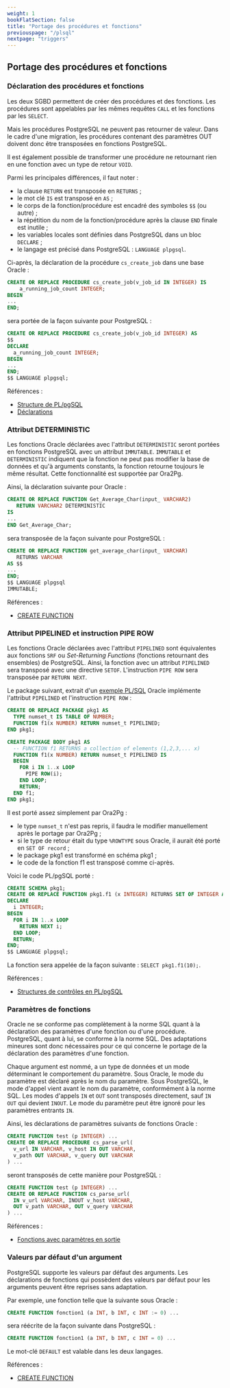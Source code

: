 ```yaml
---
weight: 1
bookFlatSection: false
title: "Portage des procédures et fonctions"
previouspage: "/plsql"
nextpage: "triggers"
---
```


## Portage des procédures et fonctions

### Déclaration des procédures et fonctions

Les deux SGBD permettent de créer des procédures et des fonctions. Les procédures 
sont appelables par les mêmes requêtes `CALL` et les fonctions par les `SELECT`.

Mais les procédures PostgreSQL ne peuvent pas retourner de valeur. Dans le cadre 
d'une migration, les procédures contenant des paramètres OUT doivent donc être 
transposées en fonctions PostgreSQL.

Il est également possible de transformer une procédure ne retournant rien en une 
fonction avec un type de retour `VOID`.

Parmi les principales différences, il faut noter :

* la clause `RETURN` est transposée en `RETURNS` ;
* le mot clé `IS` est transposé en `AS` ;
* le corps de la fonction/procédure est encadré des symboles `$$` (ou autre) ;
* la répétition du nom de la fonction/procédure après la clause `END` finale est 
inutile ;
* les variables locales sont définies dans PostgreSQL dans un bloc `DECLARE` ;
* le langage est précisé dans PostgreSQL : `LANGUAGE plpgsql`.

Ci-après, la déclaration de la procédure `cs_create_job` dans une base Oracle :

```sql
CREATE OR REPLACE PROCEDURE cs_create_job(v_job_id IN INTEGER) IS
    a_running_job_count INTEGER;
BEGIN
...
END;
```

sera portée de la façon suivante pour PostgreSQL :

```sql
CREATE OR REPLACE PROCEDURE cs_create_job(v_job_id INTEGER) AS
$$
DECLARE
  a_running_job_count INTEGER;
BEGIN
...
END;
$$ LANGUAGE plpgsql;
```

Références :

* [Structure de PL/pgSQL](https://docs.postgresql.fr/current/plpgsql-structure.html)
* [Déclarations](https://docs.postgresql.fr/current/plpgsql-declarations.html)

### Attribut DETERMINISTIC

Les fonctions Oracle déclarées avec l'attribut `DETERMINISTIC` seront portées 
en fonctions PostgreSQL avec un attribut `IMMUTABLE`. `IMMUTABLE` et 
`DETERMINISTIC` indiquent que la fonction ne peut pas modifier la base de 
données et qu'à arguments constants, la fonction retourne toujours le même 
résultat. Cette fonctionnalité est supportée par Ora2Pg.

Ainsi, la déclaration suivante pour Oracle :

```sql
CREATE OR REPLACE FUNCTION Get_Average_Char(input_ VARCHAR2)
   RETURN VARCHAR2 DETERMINISTIC
IS
...
END Get_Average_Char;
```

sera transposée de la façon suivante pour PostgreSQL :

```sql
CREATE OR REPLACE FUNCTION get_average_char(input_ VARCHAR)
   RETURNS VARCHAR
AS $$
...
END;
$$ LANGUAGE plpgsql
IMMUTABLE;
```

Références :

* [CREATE FUNCTION](https://docs.postgresql.fr/current/sql-createfunction.html)

### Attribut PIPELINED et instruction PIPE ROW

Les fonctions Oracle déclarées avec l'attribut `PIPELINED` sont équivalentes 
aux fonctions `SRF` ou _Set-Returning Functions_ (fonctions retournant des 
ensembles) de PostgreSQL. Ainsi, la fonction avec un attribut `PIPELINED` sera
transposé avec une directive `SETOF`. L'instruction `PIPE ROW` sera transposée 
par `RETURN NEXT`.

Le package suivant, extrait d'un [exemple PL/SQL][LNPLS918] Oracle implémente l'attribut
`PIPELINED` et l'instruction `PIPE ROW` :

[LNPLS918]: https://docs.oracle.com/cd/E11882_01/appdev.112/e25519/tuning.htm#LNPLS918

```sql
CREATE OR REPLACE PACKAGE pkg1 AS
  TYPE numset_t IS TABLE OF NUMBER;
  FUNCTION f1(x NUMBER) RETURN numset_t PIPELINED;
END pkg1;

CREATE PACKAGE BODY pkg1 AS
  -- FUNCTION f1 RETURNS a collection of elements (1,2,3,... x)
  FUNCTION f1(x NUMBER) RETURN numset_t PIPELINED IS
  BEGIN
    FOR i IN 1..x LOOP
      PIPE ROW(i);
    END LOOP;
    RETURN;
  END f1;
END pkg1;
```

Il est porté assez simplement par Ora2Pg :

* le type `numset_t` n'est pas repris, il faudra le modifier manuellement après 
le portage par Ora2Pg ;
* si le type de retour était du type `%ROWTYPE` sous Oracle, il aurait été porté
en `SET OF record` ;
* le package pkg1 est transformé en schéma pkg1 ;
* le code de la fonction f1 est transposé comme ci-après.

Voici le code PL/pgSQL porté :

```sql
CREATE SCHEMA pkg1;
CREATE OR REPLACE FUNCTION pkg1.f1 (x INTEGER) RETURNS SET OF INTEGER AS $$
DECLARE
  i INTEGER;
BEGIN
  FOR i IN 1..x LOOP
    RETURN NEXT i;
  END LOOP;
  RETURN;
END;
$$ LANGUAGE plpgsql;
```

La fonction sera appelée de la façon suivante : `SELECT pkg1.f1(10);`.

Références :

* [Structures de contrôles en PL/pgSQL](https://docs.postgresql.fr/current/plpgsql-control-structures.html)

### Paramètres de fonctions

Oracle ne se conforme pas complètement à la norme SQL quant à la déclaration des 
paramètres d'une fonction ou d'une procédure. PostgreSQL, quant à lui, se conforme 
à la norme SQL. Des adaptations mineures sont donc nécessaires pour ce qui concerne 
le portage de la déclaration des paramètres d'une fonction.

Chaque argument est nommé, a un type de données et un mode déterminant le 
comportement du paramètre. Sous Oracle, le mode du paramètre est déclaré après le 
nom du paramètre. Sous PostgreSQL, le mode d'appel vient avant le nom du paramètre, 
conformément à la norme SQL. Les modes d'appels `IN` et `OUT` sont transposés
directement, sauf `IN OUT` qui devient `INOUT`. Le mode du paramètre peut être 
ignoré pour les paramètres entrants `IN`.

Ainsi, les déclarations de paramètres suivants de fonctions Oracle :

```sql
CREATE FUNCTION test (p INTEGER) ...
CREATE OR REPLACE PROCEDURE cs_parse_url(
  v_url IN VARCHAR, v_host IN OUT VARCHAR, 
  v_path OUT VARCHAR, v_query OUT VARCHAR
) ...
```

seront transposés de cette manière pour PostgreSQL :

```sql
CREATE FUNCTION test (p INTEGER) ...
CREATE OR REPLACE FUNCTION cs_parse_url(
  IN v_url VARCHAR, INOUT v_host VARCHAR, 
  OUT v_path VARCHAR, OUT v_query VARCHAR
) ...
```

Références :

* [Fonctions avec paramètres en sortie](https://docs.postgresql.fr/current/xfunc-sql.html#xfunc-output-parameters)

### Valeurs par défaut d'un argument

PostgreSQL supporte les valeurs par défaut des arguments. Les déclarations 
de fonctions qui possèdent des valeurs par défaut pour les arguments 
peuvent être reprises sans adaptation.

Par exemple, une fonction telle que la suivante sous Oracle :

```sql
CREATE FUNCTION fonction1 (a INT, b INT, c INT := 0) ...
```

sera réécrite de la façon suivante dans PostgreSQL :

```sql
CREATE FUNCTION fonction1 (a INT, b INT, c INT = 0) ...
```

Le mot-clé `DEFAULT` est valable dans les deux langages.

Références :

* [CREATE FUNCTION](https://docs.postgresql.fr/current/sql-createfunction.html)
